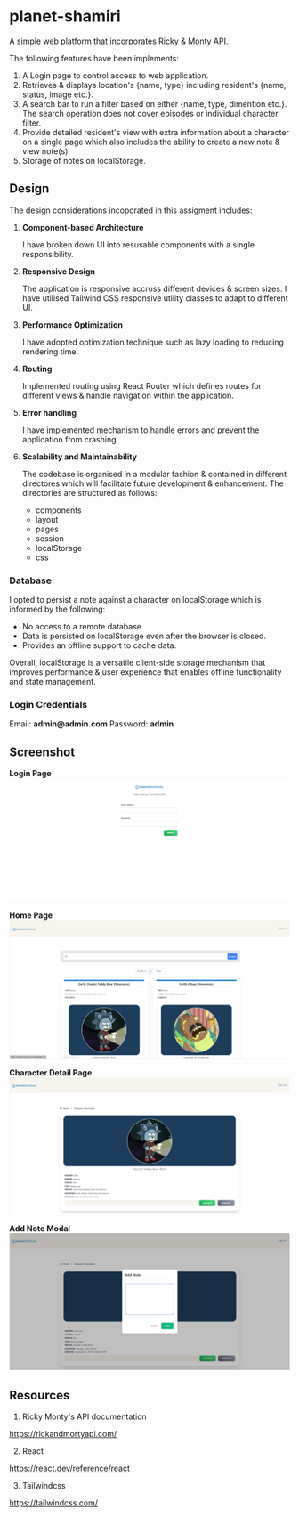 # planet-shamiri

A simple web platform that incorporates Ricky &amp; Monty API.

The following features have been implements:

1. A Login page to control access to web application.
2. Retrieves & displays location's {name, type} including resident's  {name, status, image etc.}.
3. A search bar to run a filter based on either {name, type, dimention etc.}. The search operation does not cover episodes or individual character filter.
4. Provide detailed resident's view with extra information about a character on a single page which also includes the ability to create a new note & view note(s).
5. Storage of notes on localStorage.

## Design

The design considerations incoporated in this assigment includes:

1. __Component-based Architecture__ 

    I have broken down UI into resusable components with a single responsibility.

2. __Responsive Design__ 

    The application is responsive accross different devices & screen sizes. I have utilised Tailwind CSS responsive utility classes to adapt to different UI.

3. __Performance Optimization__

    I have adopted optimization technique such as lazy loading to reducing rendering time.

4. __Routing__

    Implemented routing using React Router which defines routes for different views & handle navigation within the application.

5. __Error handling__

    I have implemented mechanism to handle errors and prevent the application from crashing.

6. __Scalability and Maintainability__

    The codebase is organised in a modular fashion & contained in different directores which will facilitate future development & enhancement. The directories are structured as follows:

    - components
    - layout
    - pages
    - session
    - localStorage
    - css

### Database

I opted to persist a note against a character on localStorage which is informed by the following:

- No access to a remote database.
- Data is persisted on localStorage even after the browser is closed.
- Provides an offline support to cache data.

Overall, localStorage is a versatile client-side storage mechanism that improves performance & user experience that enables offline functionality and state management.


### Login Credentials

Email: __admin@admin.com__
Password: __admin__

## Screenshot

**Login Page**
![Login_page screenshot](src/screenshots/login_screenshot.PNG)

**Home Page**
![Home_page screenshot](src/screenshots/home_screenshoot.PNG)

**Character Detail Page**
![Detailed_character_page screenshot](src/screenshots/character_screenshot.PNG)

**Add Note Modal**
![Add_note_page screenshot](src/screenshots/add_notes_screenshot.PNG)


## Resources

1. Ricky Monty's API documentation

https://rickandmortyapi.com/

2. React

https://react.dev/reference/react

3. Tailwindcss

https://tailwindcss.com/